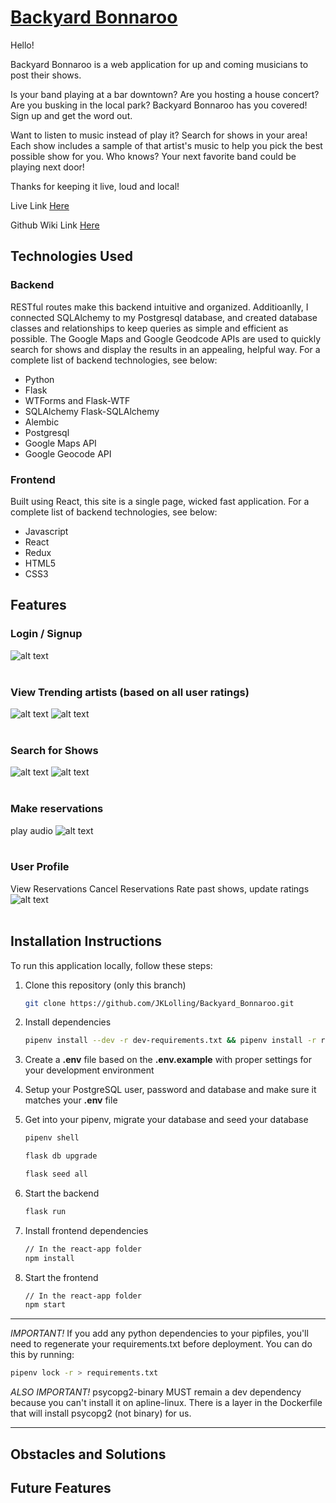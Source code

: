 # [Backyard Bonnaroo](https://backyard-bonnaroo.herokuapp.com/)

Hello! 

Backyard Bonnaroo is a web application for up and coming musicians to post their shows. 

Is your band playing at a bar downtown? Are you hosting a house concert? Are you busking in the local park? Backyard Bonnaroo has you covered! Sign up and get the word out.

Want to listen to music instead of play it? Search for shows in your area! Each show includes a sample of that artist's music to help you pick the best possible show for you. Who knows? Your next favorite band could be playing next door!

Thanks for keeping it live, loud and local!

Live Link [Here](https://backyard-bonnaroo.herokuapp.com/)

Github Wiki Link [Here](https://github.com/JKLolling/Backyard_Bonnaroo/wiki/Home/)

## Technologies Used

### Backend
RESTful routes make this backend intuitive and organized. Additioanlly, I connected SQLAlchemy to my Postgresql database, and created database classes and relationships to keep  queries as simple and efficient as possible. The Google Maps and Google Geodcode APIs are used to quickly search for shows and display the results in an appealing, helpful way. For a complete list of backend technologies, see below:
 - Python
 - Flask
 - WTForms and Flask-WTF
 - SQLAlchemy Flask-SQLAlchemy
 - Alembic 
 - Postgresql
 - Google Maps API
 - Google Geocode API
### Frontend
Built using React, this site is a single page, wicked fast application. For a complete list of backend technologies, see below:
- Javascript
- React
- Redux
- HTML5
- CSS3

## Features

### Login / Signup
![alt text](https://github.com/JKLolling/Backyard_Bonnaroo/blob/main/README_images/login.png?raw=true)
<br/><br/>
  
### View Trending artists (based on all user ratings)
![alt text](https://github.com/JKLolling/Backyard_Bonnaroo/blob/main/README_images/Splash_page.png?raw=true)
![alt text](https://github.com/JKLolling/Backyard_Bonnaroo/blob/main/README_images/trending_artists.png?raw=true)
<br/><br/>
  
### Search for Shows
![alt text](https://github.com/JKLolling/Backyard_Bonnaroo/blob/main/README_images/search_shows.png?raw=true)
![alt text](https://github.com/JKLolling/Backyard_Bonnaroo/blob/main/README_images/calendar.png?raw=true)
<br/><br/> 
  
### Make reservations
play audio
![alt text](https://github.com/JKLolling/Backyard_Bonnaroo/blob/main/README_images/play_song.png?raw=true)
<br/><br/>  
   
### User Profile
View Reservations
Cancel Reservations
Rate past shows, update ratings
![alt text](https://github.com/JKLolling/Backyard_Bonnaroo/blob/main/README_images/rate_artists.png?raw=true)
<br/><br/>  
  
## Installation Instructions

To run this application locally, follow these steps: 

1. Clone this repository (only this branch)

   ```bash
   git clone https://github.com/JKLolling/Backyard_Bonnaroo.git
   ```

2. Install dependencies

      ```bash
      pipenv install --dev -r dev-requirements.txt && pipenv install -r requirements.txt
      ```

3. Create a **.env** file based on the **.env.example** with proper settings for your
   development environment
   
4. Setup your PostgreSQL user, password and database and make sure it matches your **.env** file

5. Get into your pipenv, migrate your database and seed your database

   ```bash
   pipenv shell
   ```

   ```bash
   flask db upgrade
   ```

   ```bash
   flask seed all
   ```

6. Start the backend
   ```bash
   flask run
   ```
8. Install frontend dependencies 
   ```bash
   // In the react-app folder
   npm install
   ```
10. Start the frontend
    ```bash
    // In the react-app folder
    npm start
    ```
***
*IMPORTANT!*
   If you add any python dependencies to your pipfiles, you'll need to regenerate your requirements.txt before deployment.
   You can do this by running:

   ```bash
   pipenv lock -r > requirements.txt
   ```

*ALSO IMPORTANT!*
   psycopg2-binary MUST remain a dev dependency because you can't install it on apline-linux.
   There is a layer in the Dockerfile that will install psycopg2 (not binary) for us.
***

## Obstacles and Solutions

## Future Features
